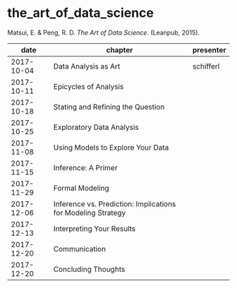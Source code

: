 # the_art_of_data_science

Matsui, E. & Peng, R. D. *The Art of Data Science*. (Leanpub, 2015).

| date | chapter | presenter |
| ---- | ------- | --------- |
| 2017-10-04 | Data Analysis as Art |	schifferl |
| 2017-10-11 | Epicycles of Analysis |  |
| 2017-10-18 | Stating and Refining the Question |  |
| 2017-10-25 | Exploratory Data Analysis |  |
| 2017-11-08 | Using Models to Explore Your Data |  |
| 2017-11-15 | Inference: A Primer |  |
| 2017-11-29 | Formal Modeling |  |
| 2017-12-06 | Inference vs. Prediction: Implications for Modeling Strategy |  |
| 2017-12-13 | Interpreting Your Results |  |
| 2017-12-20 | Communication |  |
| 2017-12-20 | Concluding Thoughts |  |
